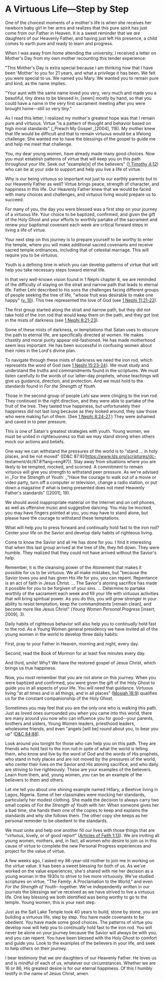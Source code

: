 # A Virtuous Life—Step by Step

One of the choicest moments of a mother's life is when she receives her
newborn baby girl in her arms and realizes that this pure spirit has just come
from our Father in Heaven. It is a sweet reminder that we _are_ daughters of
our Heavenly Father, and having just left His presence, a child comes to earth
pure and ready to learn and progress.

When I was away from home attending the university, I received a letter on
Mother's Day from my own mother recounting this tender experience:

"This Mother's Day is extra special because I am thinking now that I have been
'Mother' to you for 21 years, and what a privilege it has been. We felt you
were special to us. We named you Mary. We wanted you to remain pure and kind,
as the name implies.

"Your aunt with the same name loved you very, very much and made you a
beautiful, tiny dress to be blessed in, [sewn] mostly by hand, so that you
could have a name in the very first sacrament meeting after you were brought
home--still so very tiny."

As I read this letter, I realized my mother's greatest hope was that I remain
pure and virtuous. Virtue "is a pattern of thought and behavior based on high
moral standards" (_Preach My Gospel _[2004], 118). My mother knew that life
would be difficult and that to remain virtuous would be a lifelong challenge.
She wanted me to have the blessings of the gospel to guide me and help me meet
that challenge.

You, my dear young women, have already made many good choices. Now you must
establish patterns of virtue that will keep you on this path throughout your
life. Seek out "example[s] of the believers" ([1 Timothy
4:12](https://www.lds.org/scriptures/nt/1-tim/4.12?lang=eng#11)) who can be at
your side to support and help you live a life of virtue.

Why is our being virtuous so important not just to our earthly parents but to
our Heavenly Father as well? Virtue brings peace, strength of character, and
happiness in this life. Our Heavenly Father knew that we would be faced with
many choices and challenges, and virtuous living would prepare us to succeed.

For many of you, the day you were blessed was a first step on your journey of
a virtuous life. Your choice to be baptized, confirmed, and given the gift of
the Holy Ghost and your efforts to worthily partake of the sacrament and renew
your baptismal covenant each week are critical forward steps in living a life
of virtue.

Your next step on this journey is to prepare yourself to be worthy to enter
the temple, where you will make additional sacred covenants and receive sacred
temple ordinances, including that of celestial marriage. This will require you
to be virtuous.

Youth is a defining time in which you can develop patterns of virtue that will
help you take necessary steps toward eternal life.

In that very well-known vision found in 1 Nephi chapter 8, we are reminded of
the difficulty of staying on the strait and narrow path that leads to eternal
life. Father Lehi described to his sons the challenges facing different groups
of people seeking the tree of life, "whose fruit was desirable to make one
happy" ([v. 10](https://www.lds.org/scriptures/bofm/1-ne/8.10?lang=eng#9)).
This tree represented the love of God (see [1 Nephi
11:21-22](https://www.lds.org/scriptures/bofm/1-ne/11.21-22?lang=eng#20)).

The first group started along the strait and narrow path, but they did not
take hold of the iron rod that would keep them on the path, and they got lost
in the mists of darkness (see [1 Nephi
8:21-23](https://www.lds.org/scriptures/bofm/1-ne/8.21-23?lang=eng#20)).

Some of these mists of darkness, or temptations that Satan uses to obscure the
path to eternal life, are specifically directed at women. He makes chastity
and moral purity appear old-fashioned. He has made motherhood seem less
important. He has been successful in confusing women about their roles in the
Lord's divine plan.

To navigate through these mists of darkness we need the iron rod, which
represents the word of God (see [1 Nephi
15:23-24](https://www.lds.org/scriptures/bofm/1-ne/15.23-24?lang=eng#22)). We
must study and understand the truths and commandments found in the scriptures.
We must listen carefully to the words of our latter-day prophets, whose
teachings will give us guidance, direction, and protection. And we must hold
to the standards found in _For the Strength of Youth._

Those in the second group of people Lehi saw were clinging to the iron rod.
They continued in the right direction, and they were able to partake of the
fruit of the tree. They tasted true happiness, but unfortunately their
happiness did not last long because as they looked around, they saw those who
were making fun of them. (See [1 Nephi
8:24-27](https://www.lds.org/scriptures/bofm/1-ne/8.24-27?lang=eng#23).) They
were ashamed and caved in to peer pressure.

This is one of Satan's greatest strategies with youth. Young women, we must be
united in righteousness so that we may stand strong when others mock our
actions and beliefs.

One way we can withstand the pressures of the world is to "stand ... in holy
places, and be not moved" ([D&amp;C 87:8](https://www.lds.org/scriptures/dc-
testament/dc/87.8?lang=eng#7)). Stay away from situations where you are likely
to be tempted, mocked, and scorned. A commitment to remain virtuous will give
you strength to withstand peer pressure. As we're advised in _For the Strength
of Youth: _"Have the courage to walk out of a movie or video party, turn off a
computer or television, change a radio station, or put down a magazine if what
is being presented does not meet Heavenly Father's standards" ([2001], 19).

We should avoid inappropriate material on the Internet and on cell phones, as
well as offensive music and suggestive dancing. You may be mocked, you may
have fingers pointed at you, you may have to stand alone, but please have the
courage to withstand these temptations.

What will help _you_ to press forward and continually hold fast to the iron
rod? Center your life on the Savior and develop daily habits of righteous
living.

Come to know the Savior and all He has done for you. I find it interesting
that when this last group arrived at the tree of life, they fell down. They
were humble. They realized that they could not have arrived without the
Savior's help.

Remember, it is the cleansing power of the Atonement that makes it possible
for us to be virtuous. We all make mistakes, but "because the Savior loves you
and has given His life for you, you can repent. Repentance is an act of faith
in Jesus Christ. ... The Savior's atoning sacrifice has made it possible for you
to be forgiven of your sins. ... Determine to partake worthily of the sacrament
each week and fill your life with virtuous activities that will bring
spiritual power. As you do this, you will grow stronger in your ability to
resist temptation, keep the commandments [remain clean], and become more like
Jesus Christ" (_Young Women Personal Progress_ [insert, 2009], 3).

Daily habits of righteous behavior will also help you to _continually_ hold
fast to the rod. As a Young Women general presidency we have invited all of
the young women in the world to develop three daily habits:

First, pray to your Father in Heaven, morning and night, every day.

Second, read the Book of Mormon for at least five minutes every day.

And third, smile! Why? We have the restored gospel of Jesus Christ, which
brings us true happiness.

Now, you must remember that you are not alone on this journey. When you were
baptized and confirmed, you were given the gift of the Holy Ghost to guide you
in all aspects of your life. You will need that guidance. Virtuous living "at
all times and in all things, and in all places" ([Mosiah
18:9](https://www.lds.org/scriptures/bofm/mosiah/18.9?lang=eng#8)) qualifies
us for the constant companionship of the Holy Ghost.

Sometimes you may feel that you are the only one who is walking this path.
Just as loved ones surrounded you when you came into this world, there are
many around you now who can influence you for good--your parents, brothers and
sisters, Young Women leaders, priesthood leaders, wholesome friends, and even
"angels [will be] round about you, to bear you up" ([D&amp;C
84:88](https://www.lds.org/scriptures/dc-testament/dc/84.88?lang=eng#87)).

Look around you tonight for those who can help you on this path. They are
friends who hold fast to the iron rod in spite of what the world is telling
them, who know and live by the word of God and the words of His prophets, who
stand in holy places and are not moved by the pressures of the world, who
center their lives on the Savior and His atoning sacrifice, and who daily are
striving to live righteously. These are your examples of the believers. Learn
from them, and, young women, _you_ can be an example of the believers to them
and others.

Let me tell you about one shining example named Hillary, a Beehive living in
Lagos, Nigeria. Some of her classmates were mocking her standards,
particularly her modest clothing. She made the decision to always carry two
small copies of _For the Strength of Youth_ with her. When someone gives her a
bad time, she hands them one of the copies to keep and explains the standards
and why she follows them. The other copy she keeps as her personal reminder to
be obedient to the standards.

We must unite and help one another fill our lives with those things that are
"virtuous, lovely, or of good report" ([Articles of Faith
1:13](https://www.lds.org/scriptures/pgp/a-of-f/1.13?lang=eng#12)). We are
inviting all young women, mothers, and, in fact, all women who desire to join
us in this cause of virtue to complete the new Personal Progress experiences
and project for the value of virtue.

A few weeks ago, I asked my 86-year-old mother to join me in working on the
virtue value. It has been a sweet blessing for both of us. As we've worked on
the value experiences, she's shared with me her decision as a young woman in
the 1930s to strive to live more virtuously. We've studied scriptures on
virtue, "The Family: A Proclamation to the World," and even _For the Strength
of Youth_--together. We've independently written in our journals the blessings
we've received as we have strived to live a virtuous life. One key blessing we
both identified was being worthy to go to the temple. Young women, this is
your next step.

Just as the Salt Lake Temple took 40 years to build, stone by stone, you are
building a virtuous life, step by step. You have made covenants to be
obedient. You have made some good choices. The patterns of virtue you develop
now will help you to continually hold fast to the iron rod. You will never be
alone on your journey because the Savior will always be with you, and you can
repent. You have been blessed with the Holy Ghost to comfort and guide you.
Look to the examples of the believers in your life, and seek to help others on
their journey.

I bear testimony that we _are_ daughters of our Heavenly Father. He loves us
and is mindful of each of us, whatever our circumstances. Whether we are 16 or
86, His greatest desire is for our eternal happiness. Of this I humbly testify
in the name of Jesus Christ, amen.

